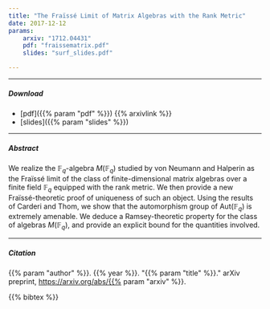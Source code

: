 ```yaml
---
title: "The Fraïssé Limit of Matrix Algebras with the Rank Metric" 
date: 2017-12-12
params:
    arxiv: "1712.04431"
    pdf: "fraissematrix.pdf"
    slides: "surf_slides.pdf"

---
```


---

##### Download

- [pdf]({{% param "pdf" %}})
{{% arxivlink %}}
- [slides]({{% param "slides" %}})

---

##### Abstract

We realize the $\mathbb{F}_q$-algebra $M(\mathbb{F}_q)$ studied by von
Neumann and Halperin as the Fraïssé limit of the class of
finite-dimensional matrix algebras over a finite field $\mathbb{F}_q$
equipped with the rank metric. We then provide a new Fraïssé-theoretic
proof of uniqueness of such an object. Using the results of Carderi and
Thom, we show that the automorphism group of $\mathrm{Aut}(\mathbb{F}_q )$
is extremely amenable. We deduce a Ramsey-theoretic property for the class
of algebras $M(\mathbb{F}_q)$, and provide an explicit bound for the
quantities involved. 

---

##### Citation

{{% param "author" %}}. {{% year %}}. "{{% param "title" %}}." arXiv preprint, https://arxiv.org/abs/{{% param "arxiv" %}}.

{{% bibtex %}}
